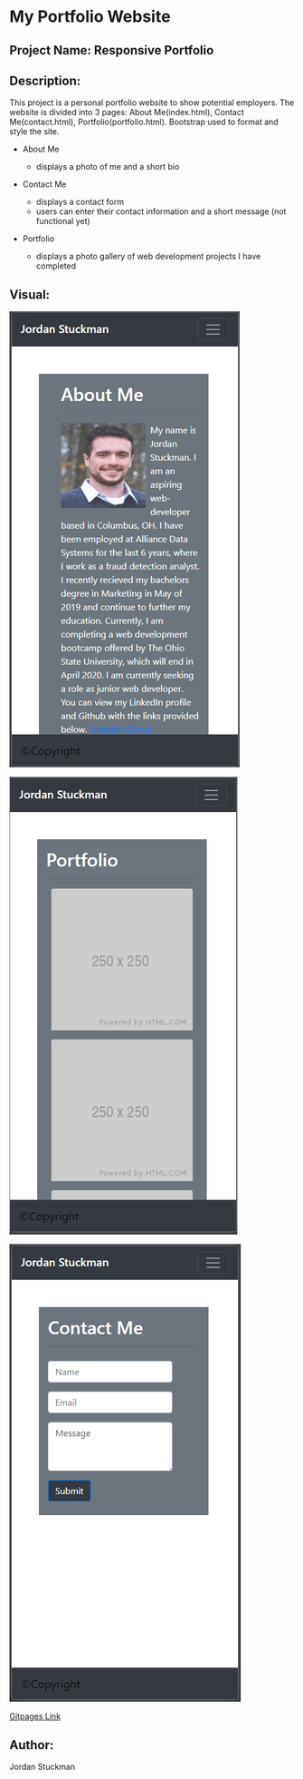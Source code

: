 # My Portfolio Website

## Project Name: Responsive Portfolio

## Description:
This project is a personal portfolio website to show potential employers. The website is divided into 3 pages: About Me(index.html), Contact Me(contact.html), Portfolio(portfolio.html). Bootstrap used to format and style the site.

* About Me
  * displays a photo of me and a short bio
  
* Contact Me
  * displays a contact form
  * users can enter their contact information and a short message (not functional yet)

* Portfolio
  * displays a photo gallery of web development projects I have completed 

    
## Visual:
![Website Screenshot About Me](./images/AboutMe.PNG)

![Website Screenshot Portfolio](./images/Portfolio.PNG)

![Website Screenshot Contact Me](./images/ContactMe.PNG)


[Gitpages Link](https://jordanks93.github.io/Responsive-Portfolio/)


## Author: 
Jordan Stuckman
